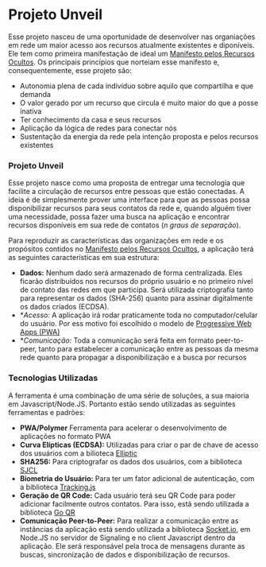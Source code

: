 # Projeto Unveil 

Esse projeto nasceu de uma oportunidade de desenvolver nas organiações em rede um maior acesso aos recursos atualmente existentes e diponíveis. Ele tem como primeira manifestação de ideal um <a href="https://medium.com/@faustovanin/manifesto-pelos-recursos-ocultos-6b62e7aba201">Manifesto pelos Recursos Ocultos</a>. Os principais princípios que norteiam esse manifesto e, consequentemente, esse projeto são:
* Autonomia plena de cada indivíduo sobre aquilo que compartilha e que demanda
* O valor gerado por um recurso que circula é muito maior do que a posse inativa
* Ter conhecimento da casa e seus recursos
* Aplicação da lógica de redes para conectar nós
* Sustentação da energia da rede pela intenção proposta e pelos recursos existentes

### Projeto Unveil 

Esse projeto nasce como uma proposta de entregar uma tecnologia que facilite a circulação de recursos entre pessoas que estão conectadas.
A ideia é de simplesmente prover uma interface para que as pessoas possa disponibilizar recursos para seus contatos da rede e, quando alguém tiver uma necessidade, possa fazer uma busca na aplicação e encontrar recursos disponíveis em sua rede de contatos (<em>n graus de separação</em>).

Para reproduzir as características das organizações em rede e os propósitos contidos no <a href="https://medium.com/@faustovanin/manifesto-pelos-recursos-ocultos-6b62e7aba201">Manifesto pelos Recursos Ocultos</a>, a aplicação terá as seguintes características em sua estrutura:

* **Dados:** Nenhum dado será armazenado de forma centralizada. Eles ficarão distribuídos nos recursos do próprio usuário e no primeiro nível de contato das redes em que participa. Será utilizada criptografia tanto para representar os dados (SHA-256) quanto para assinar digitalmente os dados criados (ECDSA).
* **Acesso:* A aplicação irá rodar praticamente toda no computador/celular do usuário. Por ess motivo foi escolhido o modelo de <a href="https://developers.google.com/web/progressive-web-apps/">Progressive Web Apps (PWA)</a>
* **Comunicação:* Toda a comunicação será feita em formato peer-to-peer, tanto para estabelecer a comunicação entre as pessoas da mesma rede quanto para propagar a disponibilização e a busca por recursos

### Tecnologias Utilizadas

A ferramenta é uma combinação de uma série de soluções, a sua maioria em Javascript/Node.JS. Portanto estão sendo utilizadas as seguintes ferramentas e padrões:
* **PWA/Polymer** Ferramenta para acelerar o desenvolvimento de aplicações no formato PWA
* **Curva Elípticas (ECDSA):** Utilizadas para criar o par de chave de acesso dos usuários com a bilioteca <a href="https://github.com/indutny/elliptic">Elliptic</a>
* **SHA256:** Para criptografar os dados dos usuários, com a biblioteca <a href="https://github.com/bitwiseshiftleft/sjcl/">SJCL</a>
* **Biometria do Usuário:** Para ter um fator adicional de autenticação, com a biblioteca <a href="https://tracking.js.com/">Tracking.js</a>
* **Geração de QR Code:** Cada usuário terá seu QR Code para poder adicionar facilmente outros contatos. Para isso, está sendo utilizada a biblioteca <a href="http://goqr.me/api/doc/create-qr-code/">Go QR</a>
* **Comunicação Peer-to-Peer:** Para realizar a comunicação entre as instãncias da aplicação está sendo utilizada a biblioteca <a href="https://socket.io">Socket.io</a>, em Node.JS no servidor de Signaling e no client Javascript dentro da aplicação. Ele será responsável pela troca de mensagens durante as buscas, sincronização de dados e disponibilização de recursos.


